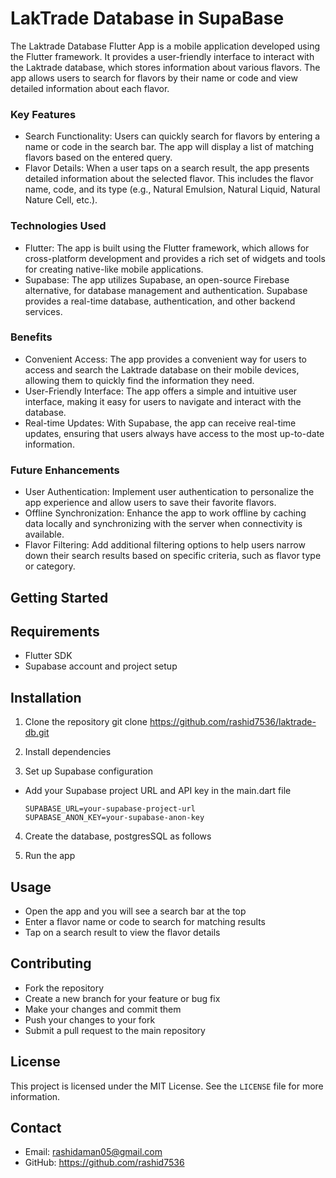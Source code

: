 # LakTrade Database in SupaBase

The Laktrade Database Flutter App is a mobile application developed using the Flutter framework. It provides a user-friendly interface to interact with the Laktrade database, which stores information about various flavors. The app allows users to search for flavors by their name or code and view detailed information about each flavor.

### Key Features
- Search Functionality: Users can quickly search for flavors by entering a name or code in the search bar. The app will display a list of matching flavors based on the entered query.
- Flavor Details: When a user taps on a search result, the app presents detailed information about the selected flavor. This includes the flavor name, code, and its type (e.g., Natural Emulsion, Natural Liquid, Natural Nature Cell, etc.).

### Technologies Used
- Flutter: The app is built using the Flutter framework, which allows for cross-platform development and provides a rich set of widgets and tools for creating native-like mobile applications.
- Supabase: The app utilizes Supabase, an open-source Firebase alternative, for database management and authentication. Supabase provides a real-time database, authentication, and other backend services.

### Benefits
- Convenient Access: The app provides a convenient way for users to access and search the Laktrade database on their mobile devices, allowing them to quickly find the information they need.
- User-Friendly Interface: The app offers a simple and intuitive user interface, making it easy for users to navigate and interact with the database.
- Real-time Updates: With Supabase, the app can receive real-time updates, ensuring that users always have access to the most up-to-date information.

### Future Enhancements
- User Authentication: Implement user authentication to personalize the app experience and allow users to save their favorite flavors.
- Offline Synchronization: Enhance the app to work offline by caching data locally and synchronizing with the server when connectivity is available.
- Flavor Filtering: Add additional filtering options to help users narrow down their search results based on specific criteria, such as flavor type or category.

## Getting Started

## Requirements
- Flutter SDK
- Supabase account and project setup

## Installation
1. Clone the repository
git clone https://github.com/rashid7536/laktrade-db.git

2. Install dependencies

3. Set up Supabase configuration
- Add your Supabase project URL and API key in the main.dart file
  ```
  SUPABASE_URL=your-supabase-project-url
  SUPABASE_ANON_KEY=your-supabase-anon-key
  ```

4. Create the database, postgresSQL as follows 

5. Run the app

## Usage
- Open the app and you will see a search bar at the top
- Enter a flavor name or code to search for matching results
- Tap on a search result to view the flavor details

## Contributing
- Fork the repository
- Create a new branch for your feature or bug fix
- Make your changes and commit them
- Push your changes to your fork
- Submit a pull request to the main repository

## License
This project is licensed under the MIT License. See the `LICENSE` file for more information.

## Contact
- Email: rashidaman05@gmail.com
- GitHub: https://github.com/rashid7536
